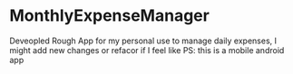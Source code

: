 # MonthlyExpenseManager
Deveopled Rough App for my personal use to manage daily expenses, I might add new changes or refacor if I feel like PS: this is a mobile android app
